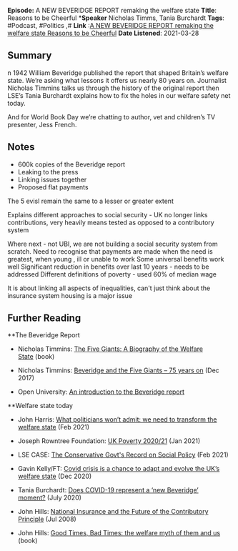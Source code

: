 **Episode:** A NEW BEVERIDGE REPORT remaking the welfare state
**Title**: Reasons to be Cheerful
***Speaker**   Nicholas Timms, Tania Burchardt
**Tags**: #Podcast, #Politics ,#
**Link** :[A NEW BEVERIDGE REPORT remaking the welfare state  Reasons to be Cheerful](https://www.cheerfulpodcast.com/rtbc-episodes/a-new-beveridge-report) 
**Date Listened**: 2021-03-28
## Summary 
n 1942 William Beveridge published the report that shaped Britain’s welfare state. We’re asking what lessons it offers us nearly 80 years on. Journalist Nicholas Timmins talks us through the history of the original report then LSE’s Tania Burchardt explains how to fix the holes in our welfare safety net today.

And for World Book Day we’re chatting to author, vet and children’s TV presenter, Jess French.

## Notes
* 600k copies of the Beveridge report
* Leaking to the press
* Linking issues together
* Proposed flat payments 

The 5 evisl remain the same to a lesser or greater extent

Explains different approaches to social security - UK no longer links contributions, very heavily means tested as opposed to a contributory system

Where next - not UBI, we are not building a social security system from scratch. 
Need to recognise that payments are made when the need is greatest, when young , ill or unable to work
Some universal benefits work well
Significant reduction in benefits over last 10 years - needs to be addressed
Different definitions of poverty - used 60% of median wage

It is about linking all aspects of inequalities, can't just think about the insurance   system housing is a major issue 

## Further Reading
**The Beveridge Report

-   Nicholas Timmins: [The Five Giants: A Biography of the Welfare State](https://blackwells.co.uk/bookshop/product/The-Five-Giants-by-Nicholas-Timmins-author/9780007335138) (book)
    
-   Nicholas Timmins: [Beveridge and the Five Giants – 75 years on](https://fabians.org.uk/beveridge-and-the-five-giants-75-years-on/) (Dec 2017)
    
-   Open University: [An introduction to the Beveridge report](https://www.open.edu/openlearn/ocw/pluginfile.php/617745/mod_resource/content/1/offprint35.pdf)
    

**Welfare state today

-   John Harris: [What politicians won’t admit: we need to transform the welfare state](https://www.theguardian.com/commentisfree/2021/feb/21/politicians-admit-transform-welfare-state-covid-benefits-system) (Feb 2021)
    
-   Joseph Rowntree Foundation: [UK Poverty 2020/21](https://www.jrf.org.uk/report/uk-poverty-2020-21) (Jan 2021)
    
-   LSE CASE: [The Conservative Govt's Record on Social Policy](https://sticerd.lse.ac.uk/CASE/_NEW/PUBLICATIONS/abstract/?index=7760) (Feb 2021)
    
-   Gavin Kelly/FT: [Covid crisis is a chance to adapt and evolve the UK’s welfare state](https://www.ft.com/content/4f6d3071-3d18-4ecb-a229-6887b5673e1d) (Dec 2020)
    
-   Tania Burchardt: [Does COVID-19 represent a ‘new Beveridge’ moment?](https://sticerd.lse.ac.uk/CASE/_NEW/PUBLICATIONS/abstract/?index=7162) (July 2020)
    
-   John Hills: [National Insurance and the Future of the Contributory Principle](https://papers.ssrn.com/sol3/papers.cfm?abstract_id=1158959) (Jul 2008)
    
-   John Hills: [Good Times, Bad Times: the welfare myth of them and us](https://policy.bristoluniversitypress.co.uk/good-times-bad-times-1) (book)


